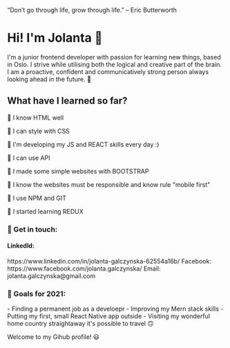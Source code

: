 
“Don’t go through life, grow through life.” – Eric Butterworth


<h1>Hi! I'm Jolanta 👋 </h1>

I'm a junior frontend developer with passion for learning new things, based in Oslo. 
I strive while utilising both the logical and creative part of the brain. 
I am a proactive, confident and communicatively strong person always looking ahead in the future. 🚀

<h2>What have I learned so far?</h2>

🔸 I know HTML well

🔸 I can style with CSS

🔸 I'm developing my JS and REACT skills every day :)

🔸 I can use API

🔸 I made some simple websites with BOOTSTRAP

🔸 I know the websites must be responsible and know rule "mobile first"

🔸 I use NPM and GIT

🔸 I started learning REDUX



<h3>📩 Get in touch:</h3>
<h4>LinkedId:</h4> https://www.linkedin.com/in/jolanta-galczynska-62554a16b/
Facebook: https://www.facebook.com/jolanta.galczynska/
Email: jolanta.galczynska@gmail.com



<h3>💎 Goals for 2021: </h3>
- Finding a permanent job as a develoepr 
- Improving my Mern stack skills
- Putting my first, small React Native app outside
- Visiting my wonderful home country straightaway it's possible to travel 🙃




Welcome to my Gihub profile! 😃


